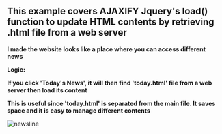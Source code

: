 ## This example covers AJAXIFY Jquery's load() function to update HTML contents by retrieving .html file from a web server

**I made the website looks like a place where you can access different news**

**Logic:**

**If you click 'Today's News', it will then find 'today.html' file from a web server then load its content**

**This is useful since 'today.html' is separated from the main file. It saves space and it is easy to manage different contents** 

![newsline](https://user-images.githubusercontent.com/10924864/27991324-a6b8220a-6440-11e7-88cb-6a9883daa496.gif)
